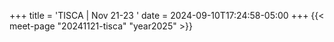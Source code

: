 +++
title = 'TISCA | Nov 21-23 '
date = 2024-09-10T17:24:58-05:00
+++
{{< meet-page "20241121-tisca" "year2025" >}}
